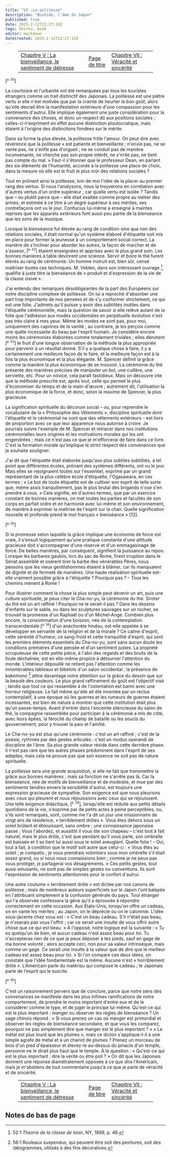 ```yaml
---
title: "VI :La politesse"
description: "Bushido, l'âme du Japon"
published: true
date: 2025-2-12T22:27:19Z
tags: Shinto, book
editor: markdown
dateCreated: 2025-2-12T22:27:19Z
---
```


<figure class="table chapter-navigator">
  <table>
    <tbody>
      <tr>
        <td>
        <a href="/fr/book/Shintoism/Bushido_The_Soul_of_Japan/5">
          <span class="mdi mdi-arrow-left-drop-circle"></span><span class="pl-2">Chapitre V : La bienveillance, le sentiment de détresse</span>
        </a>
        </td>
        <td>
        <a href="/fr/book/Shintoism/Bushido_The_Soul_of_Japan">
          <span class="mdi mdi-book-open-variant"></span><span class="pl-2">Page de titre</span>
        </a>
        </td>
        <td>
        <a href="/fr/book/Shintoism/Bushido_The_Soul_of_Japan/7">
          <span class="pr-2">Chapitre VII : Véracité et sincérité</span><span class="mdi mdi-arrow-right-drop-circle"></span>
        </a>
        </td>
      </tr>
    </tbody>
  </table>
</figure>

<span id="p50">[<sup><small>p. 50</small></sup>]</span>

La courtoisie et l'urbanité ont été remarquées par tous les touristes étrangers comme un trait distinctif des Japonais. La politesse est une piètre vertu si elle n'est motivée que par la crainte de heurter le bon goût, alors qu'elle devrait être la manifestation extérieure d'une compassion pour les sentiments d'autrui. Elle implique également une juste considération pour la convenance des choses, et donc un respect dû aux positions sociales ; celles-ci n'expriment en effet aucune distinction ploutocratique, mais étaient à l'origine des distinctions fondées sur le mérite.

Dans sa forme la plus élevée, la politesse frôle l'amour. On peut dire avec révérence que la politesse « est patiente et bienveillante ; n'envie pas, ne se vante pas, ne s'enfle pas d'orgueil ; ne se conduit pas de manière inconvenante, ne cherche pas son propre intérêt, ne s'irrite pas, ne tient pas compte du mal. » Faut-il s'étonner que le professeur Dean, en parlant des six éléments de l'humanité, accorde à la politesse une place de choix, dans la mesure où elle est le fruit le plus mûr des relations sociales ?

Tout en prônant ainsi la politesse, loin de moi l'idée de la placer au premier rang des vertus. Si nous l'analysons, nous la trouverons en corrélation avec d'autres vertus d'un ordre supérieur ; car quelle vertu est isolée ? Tandis que – ou plutôt parce que – elle était exaltée comme propre au métier des armes, et estimée à ce titre à un degré supérieur à ses mérites, ses contrefaçons ont vu le jour. Confucius lui-même a enseigné à maintes reprises que les apparats extérieurs font aussi peu partie de la bienséance que les sons de la musique.

Lorsque la bienséance fut élevée au rang de condition sine qua non des relations sociales, il était normal qu'un système élaboré d'étiquette soit mis en place pour former la jeunesse à un comportement social correct. La manière de s'incliner pour aborder les autres, la façon de marcher et de s'asseoir, <span id="p52">[<sup><small>p. 52</small></sup>]</span> étaient enseignées et apprises avec le plus grand soin. Les bonnes manières à table devinrent une science. Servir et boire le thé furent élevés au rang de cérémonie. Un homme instruit est, bien sûr, censé maîtriser toutes ces techniques. M. Veblen, dans son intéressant ouvrage [^11], qualifie à juste titre la bienséance de « produit et d'expression de la vie de la classe oisive ».

J'ai entendu des remarques désobligeantes de la part des Européens sur notre discipline complexe de politesse. On lui a reproché d'absorber une part trop importante de nos pensées et de s'y conformer strictement, ce qui est une folie. J'admets qu'il puisse y avoir des subtilités inutiles dans l'étiquette cérémonielle, mais la question de savoir si elle relève autant de la folie que l'adhésion aux modes occidentales en perpétuelle évolution n'est pas très claire à mes yeux. Même les modes ne sont pas, pour moi, uniquement des caprices de la vanité ; au contraire, je les perçois comme une quête incessante du beau par l'esprit humain. Je considère encore moins les cérémonies élaborées comme totalement triviales ; elles dénotent <span id="p53">[<sup><small>p. 53</small></sup>]</span> le fruit d'une longue observation de la méthode la plus appropriée pour parvenir à un résultat donné. S'il y a quelque chose à faire, il y a certainement une meilleure façon de le faire, et la meilleure façon est à la fois la plus économique et la plus élégante. M. Spencer définit la grâce comme la manière la plus économique de se mouvoir. La cérémonie du thé présente des manières précises de manipuler un bol, une cuillère, une serviette, etc. Pour un novice, cela paraît fastidieux. Mais on découvre vite que la méthode prescrite est, après tout, celle qui permet le plus d'économiser du temps et de la main-d'œuvre ; autrement dit, l'utilisation la plus économique de la force, et donc, selon la maxime de Spencer, la plus gracieuse.

La signification spirituelle du décorum social – ou, pour reprendre le vocabulaire de la « Philosophie des Vêtements », discipline spirituelle dont l'étiquette et le cérémonial ne sont que des vêtements extérieurs – est hors de proportion avec ce que leur apparence nous autorise à croire. Je pourrais suivre l'exemple de M. Spencer et retracer dans nos institutions cérémonielles leurs origines et les motivations morales qui les ont engendrées ; mais ce n'est pas ce que je m'efforcerai de faire dans ce livre. C'est la formation morale qu'implique le strict respect des convenances que je souhaite souligner.

J'ai dit que l'étiquette était élaborée jusqu'aux plus subtiles subtilités, à tel point que différentes écoles, prônant des systèmes différents, ont vu le jour. Mais elles se rejoignaient toutes sur l'essentiel, exprimé par un grand représentant de la plus célèbre école d'étiquette, l'Ogasawara, en ces termes : « Le but de toute étiquette est de cultiver son esprit de telle sorte que, même assis tranquillement, pas le plus brutal des brigands n'ose s'en prendre à vous. » Cela signifie, en d'autres termes, que par un exercice constant de bonnes manières, on met toutes les parties et facultés de son corps en parfait ordre et en harmonie avec lui-même et son environnement, de manière à exprimer la maîtrise de l'esprit sur la chair. Quelle signification nouvelle et profonde prend le mot français « bienséance » [12].

<span id="p55">[<sup><small>p. 55</small></sup>]</span>

Si la promesse selon laquelle la grâce implique une économie de force est vraie, il s'ensuit logiquement qu'une pratique constante d'une attitude gracieuse doit s'accompagner d'une réserve et d'un emmagasinage de force. De belles manières, par conséquent, signifient la puissance au repos. Lorsque les barbares gaulois, lors du sac de Rome, firent irruption dans le Sénat assemblé et osèrent tirer la barbe des vénérables Pères, nous pensons que les vieux gentilshommes étaient à blâmer, car ils manquaient de dignité et de fermeté de manières. Une haute réalisation spirituelle est-elle vraiment possible grâce à l'étiquette ? Pourquoi pas ? – Tous les chemins mènent à Rome !

Pour illustrer comment la chose la plus simple peut devenir un art, puis une culture spirituelle, je peux citer le Cha-no-yu, la cérémonie du thé. Siroter du thé est un art raffiné ! Pourquoi ne le serait-il pas ? Dans les dessins d'enfants sur le sable, ou dans les sculptures sauvages sur un rocher, se trouvait la promesse d'un Raphaël ou d'un Michel-Ange. Combien plus encore, la consommation d'une boisson, née de la contemplation transcendantale <span id="p56">[<sup><small>p. 56</small></sup>]</span> d'un anachorète hindou, est-elle appelée à se développer en servante de la religion et de la morale ? Ce calme d'esprit, cette sérénité d'humeur, ce sang-froid et cette tranquillité d'esprit, qui sont les premiers éléments essentiels du Cha-no-yu, sont sans aucun doute les conditions premières d'une pensée et d'un sentiment justes. La propreté scrupuleuse de cette petite pièce, à l'abri des regards et des bruits de la foule déchaînée, est en elle-même propice à détourner l'attention du monde. L'intérieur dépouillé ne retient pas l'attention comme les innombrables tableaux et bibelots d'un salon occidental ; la présence de _kakémono_ [^13] attire davantage notre attention sur la grâce du dessin que sur la beauté des couleurs. Le plus grand raffinement du goût est l'objectif visé ; tandis que tout ce qui ressemble à de l'ostentation est banni avec une horreur religieuse. Le fait même qu'elle ait été inventée par un reclus contemplatif, à une époque où les guerres et les rumeurs de guerres étaient incessantes, est bien de nature à montrer que cette institution était plus qu'un passe-temps. Avant d'entrer dans l'enceinte silencieuse du salon de thé, la compagnie rassemblée pour participer à la cérémonie a mis de côté, avec leurs épées, la férocité du champ de bataille ou les soucis du gouvernement, pour y trouver la paix et l'amitié.

Le Cha-no-yu est plus qu'une cérémonie : c'est un art raffiné ; c'est de la poésie, rythmée par des gestes articulés : c'est un modus operandi de discipline de l'âme. Sa plus grande valeur réside dans cette dernière phase. Il n'est pas rare que les autres phases prédominent dans l'esprit de ses adeptes, mais cela ne prouve pas que son essence ne soit pas de nature spirituelle.

La politesse sera une grande acquisition, si elle ne fait que transmettre la grâce aux bonnes manières ; mais sa fonction ne s'arrête pas là. Car la bienséance, née de motifs de bienveillance et de modestie, et mue par des sentiments tendres envers la sensibilité d'autrui, est toujours une expression gracieuse de sympathie. Son exigence est que nous pleurions avec ceux qui pleurent et nous réjouissions avec ceux qui se réjouissent. Une telle exigence didactique, <span id="p58">[<sup><small>p. 58</small></sup>]</span>, lorsqu'elle est réduite aux petits détails quotidiens de la vie, s'exprime par de petits actes à peine perceptibles, ou, s'ils sont remarqués, sont, comme me l'a dit un jour une missionnaire de vingt ans de résidence, « terriblement drôles ». Vous êtes dehors sous un soleil brûlant et éblouissant, sans ombre ; une connaissance japonaise passe ; Vous l'abordez, et aussitôt il vous ôte son chapeau – c'est tout à fait naturel, mais le plus drôle, c'est que pendant qu'il vous parle, son ombrelle est baissée et il se tient lui aussi sous le soleil aveuglant. Quelle folie ! – Oui, tout à fait, à condition que le motif soit autre que celui-ci : « Vous êtes au soleil ; je compatis ; je vous prendrais volontiers sous mon ombrelle s'il était assez grand, ou si nous nous connaissions bien ; comme je ne peux pas vous protéger, je partagerai vos désagréments. » Ces petits gestes, tout aussi amusants, ne sont pas de simples gestes ou conventions. Ils sont l'expression de sentiments attentionnés pour le confort d'autrui.

Une autre coutume « terriblement drôle » est dictée par nos canons de politesse ; mais de nombreux auteurs superficiels sur le Japon l'ont balayée en l'attribuant simplement à la confusion générale du pays. Tout étranger qui l'a observée confessera la gêne qu'il a éprouvée à répondre correctement en cette occasion. Aux États-Unis, lorsqu'on offre un cadeau, on en vante les mérites ; au Japon, on le déprécie ou on le calomnie. L'idée sous-jacente chez vous est : « C'est un beau cadeau. S'il n'était pas beau, je n'oserais pas vous l'offrir ; car ce serait une insulte de vous offrir autre chose que ce qui est beau. » À l'opposé, notre logique est la suivante : « Tu es quelqu'un de bien, et aucun cadeau n'est assez beau pour toi. Tu n'accepteras rien de ce que je peux déposer à tes pieds, sauf en gage de ma bonne volonté ; alors accepte ceci, non pour sa valeur intrinsèque, mais comme un gage. Ce serait une insulte à ta valeur que de dire que le meilleur cadeau est assez beau pour toi. » Si l'on compare ces deux idées, on constate que l'idée fondamentale est la même. Aucune n'est « horriblement drôle ». L'Américain parle du matériau qui compose le cadeau ; le Japonais parle de l'esprit qui le suscite.

<span id="p60">[<sup><small>p. 60</small></sup>]</span>

C'est un raisonnement pervers que de conclure, parce que notre sens des convenances se manifeste dans les plus infimes ramifications de notre comportement, de prendre le moins important d'entre eux et de le considérer comme le type, et de juger le principe lui-même. Qu'est-ce qui est le plus important : manger ou observer les règles de bienséance ? Un sage chinois répond : « Si vous prenez un cas où manger est primordial et observer les règles de bienséance secondaire, et que vous les comparez, pourquoi ne pas simplement dire que manger est le plus important ? » « Le métal est plus lourd que les plumes », mais ce dicton s'applique-t-il à une simple agrafe de métal et à un chariot de plumes ? Prenez un morceau de bois d'un pied d'épaisseur et élevez-le au-dessus du pinacle d'un temple, personne ne le dirait plus haut que le temple. À la question : « Qu'est-ce qui est le plus important : dire la vérité ou être poli ? » On dit que les Japonais donnent une réponse diamétralement opposée à ce que dira l'Américain, mais je m'abstiens de tout commentaire jusqu'à ce que je parle de véracité et de sincérité.



<figure class="table chapter-navigator">
  <table>
    <tbody>
      <tr>
        <td>
        <a href="/fr/book/Shintoism/Bushido_The_Soul_of_Japan/5">
          <span class="mdi mdi-arrow-left-drop-circle"></span><span class="pl-2">Chapitre V : La bienveillance, le sentiment de détresse</span>
        </a>
        </td>
        <td>
        <a href="/fr/book/Shintoism/Bushido_The_Soul_of_Japan">
          <span class="mdi mdi-book-open-variant"></span><span class="pl-2">Page de titre</span>
        </a>
        </td>
        <td>
        <a href="/fr/book/Shintoism/Bushido_The_Soul_of_Japan/7">
          <span class="pr-2">Chapitre VII : Véracité et sincérité</span><span class="mdi mdi-arrow-right-drop-circle"></span>
        </a>
        </td>
      </tr>
    </tbody>
  </table>
</figure>

## Notes de bas de page

[^11]: 52:1 _Théorie de la classe de loisir_, NY, 1899, p. 46.

[^12]: 54:1 Étymologiquement, bien assis.

[^13]: 56:1 Rouleaux suspendus, qui peuvent être soit des peintures, soit des idéogrammes, utilisés à des fins décoratives.